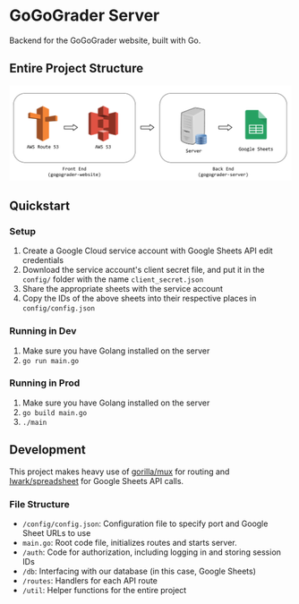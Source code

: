 # GoGoGrader Server

Backend for the GoGoGrader website, built with Go.

## Entire Project Structure
![project structure](project-structure.png)

## Quickstart

### Setup
1. Create a Google Cloud service account with Google Sheets API edit credentials
2. Download the service account's client secret file, and put it in the `config/` folder with the name `client_secret.json`
3. Share the appropriate sheets with the service account
4. Copy the IDs of the above sheets into their respective places in `config/config.json`

### Running in Dev
1. Make sure you have Golang installed on the server
2. `go run main.go`

### Running in Prod
1. Make sure you have Golang installed on the server
2. `go build main.go`
3. `./main`

## Development
This project makes heavy use of [gorilla/mux](https://github.com/gorilla/mux) for routing and [Iwark/spreadsheet](https://github.com/Iwark/spreadsheet) for Google Sheets API calls.

### File Structure
- `/config/config.json`: Configuration file to specify port and Google Sheet URLs to use
- `main.go`: Root code file, initializes routes and starts server.
- `/auth`: Code for authorization, including logging in and storing session IDs
- `/db`: Interfacing with our database (in this case, Google Sheets)
- `/routes`: Handlers for each API route
- `/util`: Helper functions for the entire project
